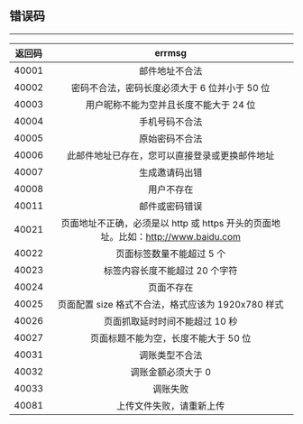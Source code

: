 ## 错误码
---

| 返回码     | errmsg | 
|:------:   |:-------: |
|40001      | 邮件地址不合法 |
|40002      | 密码不合法，密码长度必须大于 6 位并小于 50 位 |
|40003      | 用户昵称不能为空并且长度不能大于 24 位 |
|40004      | 手机号码不合法 |
|40005      | 原始密码不合法 |
|40006		| 此邮件地址已存在，您可以直接登录或更换邮件地址 |
|40007		| 生成邀请码出错|
|40008		| 用户不存在 |
|40011      | 邮件或密码错误 |
|40021		| 页面地址不正确，必须是以 http 或 https 开头的页面地址。比如：http://www.baidu.com |
|40022		| 页面标签数量不能超过 5 个 |
|40023		| 标签内容长度不能超过 20 个字符 |
|40024		| 页面不存在 |
|40025		| 页面配置 size 格式不合法，格式应该为 1920x780 样式 |
|40026		| 页面抓取延时时间不能超过 10 秒 |
|40027		| 页面标题不能为空，长度不能大于 50 位|
|40031		| 调账类型不合法 |
|40032		| 调账金额必须大于 0 |
|40033		| 调账失败 |
|40081		| 上传文件失败，请重新上传 |